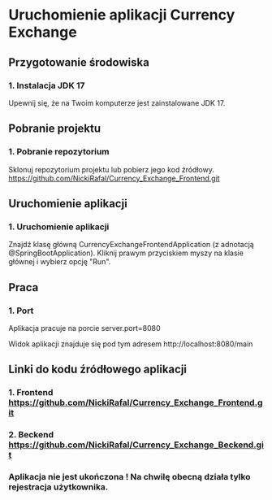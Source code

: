 # Uruchomienie aplikacji Currency Exchange

## Przygotowanie środowiska

### 1. Instalacja JDK 17
Upewnij się, że na Twoim komputerze jest zainstalowane JDK 17.



## Pobranie projektu

### 1. Pobranie repozytorium
Sklonuj repozytorium projektu lub pobierz jego kod źródłowy.
https://github.com/NickiRafal/Currency_Exchange_Frontend.git

## Uruchomienie aplikacji

### 1. Uruchomienie aplikacji

Znajdź klasę główną CurrencyExchangeFrontendApplication (z adnotacją @SpringBootApplication).
Kliknij prawym przyciskiem myszy na klasie głównej i wybierz opcję "Run".

## Praca

### 1. Port

Aplikacja pracuje na porcie server.port=8080

Widok aplikacji znajduje się pod tym adresem
http://localhost:8080/main

## Linki do kodu źródłowego aplikacji

### 1. Frontend https://github.com/NickiRafal/Currency_Exchange_Frontend.git
### 2. Beckend  https://github.com/NickiRafal/Currency_Exchange_Beckend.git

### Aplikacja nie jest ukończona ! Na chwilę obecną działa tylko rejestracja użytkownika.